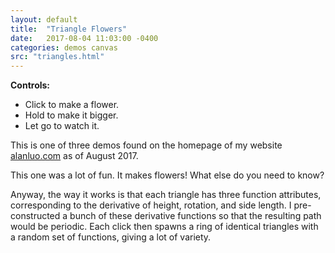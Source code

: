 ```yaml
---
layout: default
title:  "Triangle Flowers"
date:   2017-08-04 11:03:00 -0400
categories: demos canvas
src: "triangles.html"
---
```


**Controls:**

- Click to make a flower.
- Hold to make it bigger.
- Let go to watch it.

This is one of three demos found on the homepage of my website [alanluo.com](http://alanluo.com) as of August 2017.

This one was a lot of fun. It makes flowers! What else do you need to know?

Anyway, the way it works is that each triangle has three function attributes, corresponding to the derivative of height, rotation, and side length. I pre-constructed a bunch of these derivative functions so that the resulting path would be periodic. Each click then spawns a ring of identical triangles with a random set of functions, giving a lot of variety.